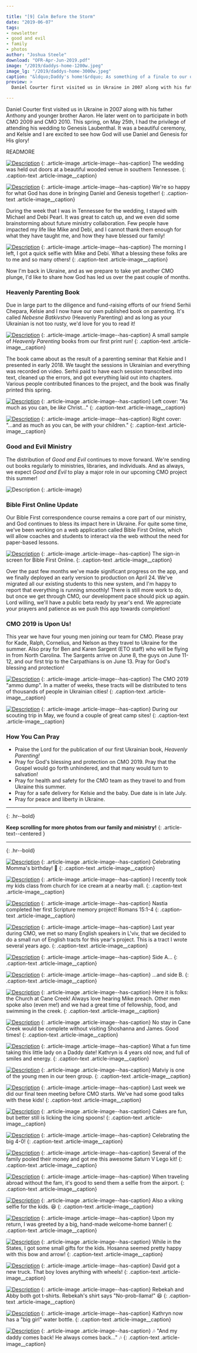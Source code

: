 ```yaml
---

title: "[9] Calm Before the Storm"
date: "2019-06-07"
tags:
- newsletter
- good and evil
- family
- photos
author: "Joshua Steele"
download: "OFR-Apr-Jun-2019.pdf"
image: "/2019/daddys-home-1200w.jpeg"
image_lg: "/2019/daddys-home-3000w.jpeg"
caption: "&ldquo;Daddy's home!&rdquo; As something of a finale to our otherwise quiet spring season, I got to attend the wedding of a good friend in the US. After a week away from my family, and a joyful reunion upon my return, it's time to buckle up. CMO 2019 is only days away!"
preview: >
  Daniel Courter first visited us in Ukraine in 2007 along with his father Anthony and younger brother Aaron. He later went on to participate in both CMO 2009 and CMO 2010. This spring, on May 25th, I had the privilege of attending his wedding to Genesis Laubenthal. It was a beautiful ceremony, and Kelsie and I are excited to see how God will use Daniel and Genesis for His glory!

---
```


Daniel Courter first visited us in Ukraine in 2007 along with his father Anthony and younger brother Aaron. He later went on to participate in both CMO 2009 and CMO 2010. This spring, on May 25th, I had the privilege of attending his wedding to Genesis Laubenthal. It was a beautiful ceremony, and Kelsie and I are excited to see how God will use Daniel and Genesis for His glory!

READMORE

[![Description](https://d21yo20tm8bmc2.cloudfront.net/2019/wedding-sign-700w.jpeg)](https://d21yo20tm8bmc2.cloudfront.net/2019/wedding-sign-3000w.jpeg)
{: .article-image .article-image--has-caption}
The wedding was held out doors at a beautiful wooded venue in southern Tennessee.
{: .caption-text .article-image__caption}

[![Description](https://d21yo20tm8bmc2.cloudfront.net/2019/with-dan-and-gen-700w.jpeg)](https://d21yo20tm8bmc2.cloudfront.net/2019/with-dan-and-gen-3000w.jpeg)
{: .article-image .article-image--has-caption}
We're so happy for what God has done in bringing Daniel and Genesis together!
{: .caption-text .article-image__caption}

During the week that I was in Tennessee for the wedding, I stayed with Michael and Debi Pearl. It was great to catch up, and we even did some brainstorming about future ministry collaboration. Few people have impacted my life like Mike and Debi, and I cannot thank them enough for what they have taught me, and how they have blessed our family!

[![Description](https://d21yo20tm8bmc2.cloudfront.net/2019/mike-and-debi-700w.jpeg)](https://d21yo20tm8bmc2.cloudfront.net/2019/mike-and-debi-3000w.jpeg)
{: .article-image .article-image--has-caption}
The morning I left, I got a quick selfie with Mike and Debi. What a blessing these folks are to me and so many others!
{: .caption-text .article-image__caption}

Now I'm back in Ukraine, and as we prepare to take yet another CMO plunge, I'd like to share how God has led us over the past couple of months.

### Heavenly Parenting Book

Due in large part to the diligence and fund-raising efforts of our friend Serhii Chepara, Kelsie and I now have our own published book on parenting. It's called *Nebesne Batkivstvo* (Heavenly Parenting) and as long as your Ukrainian is not too rusty, we'd love for you to read it! 

[![Description](https://d21yo20tm8bmc2.cloudfront.net/2019/heavenly-parenting-book-700w.jpeg)](https://d21yo20tm8bmc2.cloudfront.net/2019/heavenly-parenting-book-3000w.jpeg)
{: .article-image .article-image--has-caption}
A small sample of *Heavenly Parenting* books from our first print run!
{: .caption-text .article-image__caption}

The book came about as the result of a parenting seminar that Kelsie and I presented in early 2018. We taught the sessions in Ukrainian and everything was recorded on video. Serhii paid to have each session transcribed into text, cleaned up the errors, and got everything laid out into chapters. Various people contributed finances to the project, and the book was finally printed this spring.

[![Description](https://d21yo20tm8bmc2.cloudfront.net/2019/hp-front-open-700w.jpeg)](https://d21yo20tm8bmc2.cloudfront.net/2019/hp-front-open-3000w.jpeg)
{: .article-image .article-image--has-caption}
Left cover: "As much as you can, be *like* Christ..."
{: .caption-text .article-image__caption}

[![Description](https://d21yo20tm8bmc2.cloudfront.net/2019/hp-back-open-700w.jpeg)](https://d21yo20tm8bmc2.cloudfront.net/2019/hp-back-open-3000w.jpeg)
{: .article-image .article-image--has-caption}
Right cover: "...and as much as you can, be *with* your children."
{: .caption-text .article-image__caption}

### Good and Evil Ministry

The distribution of *Good and Evil* continues to move forward. We're sending out books regularly to ministries, libraries, and individuals. And as always, we expect *Good and Evil* to play a major role in our upcoming CMO project this summer!

![Description](https://d21yo20tm8bmc2.cloudfront.net/2019/ge-cover-2019-700h.png)
{: .article-image}

### Bible First Online Update

Our Bible First correspondence course remains a core part of our ministry, and God continues to bless its impact here in Ukraine. For quite some time, we've been working on a web application called Bible First Online, which will allow coaches and students to interact via the web without the need for paper-based lessons.

[![Description](https://d21yo20tm8bmc2.cloudfront.net/2019/bfo-signin-screen-700w.jpg)](https://d21yo20tm8bmc2.cloudfront.net/2019/bfo-signin-screen-3000w.jpg)
{: .article-image .article-image--has-caption}
The sign-in screen for Bible First Online.
{: .caption-text .article-image__caption}

Over the past few months we've made significant progress on the app, and we finally deployed an early version to production on April 24. We've migrated all our existing students to this new system, and I'm happy to report that everything is running smoothly! There is still more work to do, but once we get through CMO, our development pace should pick up again. Lord willing, we'll have a public beta ready by year's end. We appreciate your prayers and patience as we push this app towards completion!

### CMO 2019 is Upon Us!

This year we have four young men joining our team for CMO. Please pray for Kade, Ralph, Cornelius, and Nelson as they travel to Ukraine for the summer. Also pray for Ben and Karen Sargent (ETO staff) who will be flying in from North Carolina. The Sargents arrive on June 8, the guys on June 11-12, and our first trip to the Carpathians is on June 13. Pray for God's blessing and protection!

[![Description](https://d21yo20tm8bmc2.cloudfront.net/2019/stacks-of-tracts-700w.jpeg)](https://d21yo20tm8bmc2.cloudfront.net/2019/stacks-of-tracts-3000w.jpeg)
{: .article-image .article-image--has-caption}
The CMO 2019 "ammo dump". In a matter of weeks, these tracts will be distributed to tens of thousands of people in Ukrainian cities!
{: .caption-text .article-image__caption}

[![Description](https://d21yo20tm8bmc2.cloudfront.net/2019/2019-camp-site-700w.jpeg)](https://d21yo20tm8bmc2.cloudfront.net/2019/2019-camp-site-3000w.jpeg)
{: .article-image .article-image--has-caption}
During our scouting trip in May, we found a couple of great camp sites!
{: .caption-text .article-image__caption}

### How You Can Pray

* Praise the Lord for the publication of our first Ukrainian book, *Heavenly Parenting!*
* Pray for God's blessing and protection on CMO 2019. Pray that the Gospel would go forth unhindered, and that many would turn to salvation!
* Pray for health and safety for the CMO team as they travel to and from Ukraine this summer.
* Pray for a safe delivery for Kelsie and the baby. Due date is in late July.
* Pray for peace and liberty in Ukraine.


---
{: .hr--bold}

**Keep scrolling for more photos from our family and ministry!**
{: .article-text--centered }

---
{: .hr--bold}

[![Description](https://d21yo20tm8bmc2.cloudfront.net/2019/happy-birthday-momma-700w.jpeg)](https://d21yo20tm8bmc2.cloudfront.net/2019/happy-birthday-momma-3000w.jpeg)
{: .article-image .article-image--has-caption}
Celebrating Momma's birthday! 🥰
{: .caption-text .article-image__caption}

[![Description](https://d21yo20tm8bmc2.cloudfront.net/2019/bfk-class-outing-forum-700w.jpeg)](https://d21yo20tm8bmc2.cloudfront.net/2019/bfk-class-outing-forum-3000w.jpeg)
{: .article-image .article-image--has-caption}
I recently took my kids class from church for ice cream at a nearby mall.
{: .caption-text .article-image__caption}

[![Description](https://d21yo20tm8bmc2.cloudfront.net/2019/nastia-first-project-700w.jpeg)](https://d21yo20tm8bmc2.cloudfront.net/2019/nastia-first-project-3000w.jpeg)
{: .article-image .article-image--has-caption}
Nastia completed her first Scripture memory project! Romans 15:1-4
{: .caption-text .article-image__caption}

[![Description](https://d21yo20tm8bmc2.cloudfront.net/2019/verdict-cover-700h.jpeg)](https://d21yo20tm8bmc2.cloudfront.net/2019/verdict-cover-3000h.jpeg)
{: .article-image .article-image--has-caption}
Last year during CMO, we met so many English speakers in L'viv, that we decided to do a small run of English tracts for this year's project. This is a tract I wrote several years ago.
{: .caption-text .article-image__caption}

[![Description](https://d21yo20tm8bmc2.cloudfront.net/2019/verdict-open-front-700w.jpeg)](https://d21yo20tm8bmc2.cloudfront.net/2019/verdict-open-front-3000w.jpeg)
{: .article-image .article-image--has-caption}
Side A...
{: .caption-text .article-image__caption}

[![Description](https://d21yo20tm8bmc2.cloudfront.net/2019/verdict-open-back-700w.jpeg)](https://d21yo20tm8bmc2.cloudfront.net/2019/verdict-open-back-3000w.jpeg)
{: .article-image .article-image--has-caption}
...and side B.
{: .caption-text .article-image__caption}

[![Description](https://d21yo20tm8bmc2.cloudfront.net/2019/church-at-cane-creek-700w.jpeg)](https://d21yo20tm8bmc2.cloudfront.net/2019/church-at-cane-creek-3000w.jpeg)
{: .article-image .article-image--has-caption}
Here it is folks: the Church at Cane Creek! Always love hearing Mike preach. Other men spoke also (even me!) and we had a great time of fellowship, food, and swimming in the creek.
{: .caption-text .article-image__caption}

[![Description](https://d21yo20tm8bmc2.cloudfront.net/2019/easlings-selfie-700w.jpg)](https://d21yo20tm8bmc2.cloudfront.net/2019/easlings-selfie-3000w.jpg)
{: .article-image .article-image--has-caption}
No stay in Cane Creek would be complete without visiting Shoshanna and James. Good times!
{: .caption-text .article-image__caption}

[![Description](https://d21yo20tm8bmc2.cloudfront.net/2019/kate-date-with-daddy-700w.jpeg)](https://d21yo20tm8bmc2.cloudfront.net/2019/kate-date-with-daddy-3000w.jpeg)
{: .article-image .article-image--has-caption}
What a fun time taking this little lady on a Daddy date! Kathryn is 4 years old now, and full of smiles and energy.
{: .caption-text .article-image__caption}

[![Description](https://d21yo20tm8bmc2.cloudfront.net/2019/matviy-and-joshua-700w.jpeg)](https://d21yo20tm8bmc2.cloudfront.net/2019/matviy-and-joshua-3000w.jpeg)
{: .article-image .article-image--has-caption}
Matviy is one of the young men in our teen group.
{: .caption-text .article-image__caption}

[![Description](https://d21yo20tm8bmc2.cloudfront.net/2019/last-teen-meeting-summer-700w.jpg)](https://d21yo20tm8bmc2.cloudfront.net/2019/last-teen-meeting-summer-3000w.jpg)
{: .article-image .article-image--has-caption}
Last week we did our final teen meeting before CMO starts. We've had some good talks with these kids!
{: .caption-text .article-image__caption}

[![Description](https://d21yo20tm8bmc2.cloudfront.net/2019/lick-the-spoon-700h.jpeg)](https://d21yo20tm8bmc2.cloudfront.net/2019/lick-the-spoon-3000h.jpeg)
{: .article-image .article-image--has-caption}
Cakes are fun, but better still is licking the icing spoons!
{: .caption-text .article-image__caption}

[![Description](https://d21yo20tm8bmc2.cloudfront.net/2019/the-big-4-0-birthday-700h.jpeg)](https://d21yo20tm8bmc2.cloudfront.net/2019/the-big-4-0-birthday-3000h.jpeg)
{: .article-image .article-image--has-caption}
Celebrating the big 4-0!
{: .caption-text .article-image__caption}

[![Description](https://d21yo20tm8bmc2.cloudfront.net/2019/lego-saturn-v-700h.jpeg)](https://d21yo20tm8bmc2.cloudfront.net/2019/lego-saturn-v-3000h.jpeg)
{: .article-image .article-image--has-caption}
Several of the family pooled their money and got me this awesome Saturn V Lego kit!
{: .caption-text .article-image__caption}

[![Description](https://d21yo20tm8bmc2.cloudfront.net/2019/airport-selfie-700w.jpeg)](https://d21yo20tm8bmc2.cloudfront.net/2019/airport-selfie-3000w.jpeg)
{: .article-image .article-image--has-caption}
When traveling abroad without the fam, it's good to send them a selfie from the airport.
{: .caption-text .article-image__caption}

[![Description](https://d21yo20tm8bmc2.cloudfront.net/2019/airport-selfie-viking-700h.jpg)](https://d21yo20tm8bmc2.cloudfront.net/2019/airport-selfie-viking-3000h.jpg)
{: .article-image .article-image--has-caption}
Also a viking selfie for the kids. 😆
{: .caption-text .article-image__caption}

[![Description](https://d21yo20tm8bmc2.cloudfront.net/2019/welcome-home-banner-700w.jpeg)](https://d21yo20tm8bmc2.cloudfront.net/2019/welcome-home-banner-3000w.jpeg)
{: .article-image .article-image--has-caption}
Upon my return, I was greeted by a big, hand-made welcome-home banner!
{: .caption-text .article-image__caption}

[![Description](https://d21yo20tm8bmc2.cloudfront.net/2019/bow-arrow-for-hosanna-700h.jpeg)](https://d21yo20tm8bmc2.cloudfront.net/2019/bow-arrow-for-hosanna-3000h.jpeg)
{: .article-image .article-image--has-caption}
While in the States, I got some small gifts for the kids. Hosanna seemed pretty happy with this bow and arrow!
{: .caption-text .article-image__caption}

[![Description](https://d21yo20tm8bmc2.cloudfront.net/2019/truck-for-david-700h.jpeg)](https://d21yo20tm8bmc2.cloudfront.net/2019/truck-for-david-3000h.jpeg)
{: .article-image .article-image--has-caption}
David got a new truck. That boy loves anything with wheels!
{: .caption-text .article-image__caption}

[![Description](https://d21yo20tm8bmc2.cloudfront.net/2019/tshirt-for-beka-700h.jpeg)](https://d21yo20tm8bmc2.cloudfront.net/2019/tshirt-for-beka-3000h.jpeg)
{: .article-image .article-image--has-caption}
Rebekah and Abby both got t-shirts. Rebekah's shirt says "No-prob-llama!" 😆
{: .caption-text .article-image__caption}

[![Description](https://d21yo20tm8bmc2.cloudfront.net/2019/new-water-bottle-700h.jpeg)](https://d21yo20tm8bmc2.cloudfront.net/2019/new-water-bottle-3000h.jpeg)
{: .article-image .article-image--has-caption}
Kathryn now has a "big girl" water bottle.
{: .caption-text .article-image__caption}

[![Description](https://d21yo20tm8bmc2.cloudfront.net/2019/my-daddy-comes-back-700h.jpeg)](https://d21yo20tm8bmc2.cloudfront.net/2019/my-daddy-comes-back-3000h.jpeg)
{: .article-image .article-image--has-caption}
🎶 "And my daddy comes back! He always comes back..." 🎶
{: .caption-text .article-image__caption}
